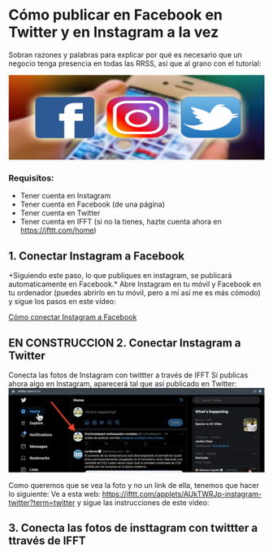 # Cómo publicar en Facebook en Twitter y en Instagram a la vez
Sobran razones y palabras para explicar por qué es necesario que un negocio tenga presencia en todas las RRSS, así que al grano con el tutorial:

![](https://github.com/chachipirulin/publicar_en_multiples_RRSS_de1vez/blob/main/FOTOS_/3grandes_small.png)

### Requisitos:
* Tener cuenta en Instagram
* Tener cuenta en Facebook (de una página)
* Tener cuenta en Twitter
* Tener cuenta en IFFT (si no la tienes, hazte cuenta ahora en https://ifttt.com/home)

## 1. Conectar Instagram a Facebook
+Siguiendo este paso, lo que publiques en instagram, se publicará automaticamente en Facebook.*
Abre Instagram en tu móvil y Facebook en tu ordenador (puedes abrirlo en tu móvil, pero a mí así me es más cómodo) y sigue los pasos en este vídeo:

[Cómo conectar Instagram a Facebook](https://youtu.be/-KVI9e8peUY)

## EN CONSTRUCCION 2. Conectar Instagram a Twitter 
Conecta las fotos de Instagram con twittter a través de IFFT
Si publicas ahora algo en Instagram, aparecerá tal que así publicado en Twitter:
![twitter_nova](twitter_nova.png)

Como queremos que se vea la foto y no un link de ella, tenemos que hacer lo siguiente:
Ve a esta web: https://ifttt.com/applets/AUkTWRJp-instagram-twitter?term=twitter
y sigue las instrucciones de este video:



## 3. Conecta las fotos de insttagram con twittter a ttravés de IFFT

